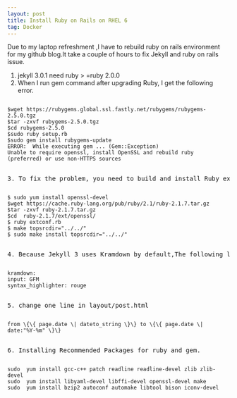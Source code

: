 ```yaml
---
layout: post
title: Install Ruby on Rails on RHEL 6
tag: Docker
---
```

Due to my laptop refreshment ,I have to rebuild ruby on rails environment for my github blog.It take a couple of hours to fix Jekyll and ruby on rails issue.

1. jekyll 3.0.1 need ruby > =ruby 2.0.0
2. When I run gem command after upgrading Ruby, I get the following error.
<pre><code>
$wget https://rubygems.global.ssl.fastly.net/rubygems/rubygems-2.5.0.tgz
$tar -zxvf rubygems-2.5.0.tgz 
$cd rubygems-2.5.0
$sudo ruby setup.rb
$sudo gem install rubygems-update
ERROR:  While executing gem ... (Gem::Exception)
Unable to require openssl, install OpenSSL and rebuild ruby (preferred) or use non-HTTPS sources
<pre></code>
3. To fix the problem, you need to build and install Ruby extension for OpenSSL from the source as follows.
<pre><code>
$ sudo yum install openssl-devel
$wget https://cache.ruby-lang.org/pub/ruby/2.1/ruby-2.1.7.tar.gz
$tar -zxvf ruby-2.1.7.tar.gz
$cd  ruby-2.1.7/ext/openssl/ 
$ ruby extconf.rb
$ make topsrcdir="../../"
$ sudo make install topsrcdir="../../"
<pre></code>
4. Because Jekyll 3 uses Kramdown by default,The following lines from my \_config.yml file: will be added 
<pre><code>
kramdown:
input: GFM
syntax_highlighter: rouge
<pre></code>
5. change one line in layout/post.html
<pre><code>
from \{\{ page.date \| dateto_string \}\} to \{\{ page.date \| date:"%Y-%m" \}\}
<pre></code>
6. Installing Recommended Packages for ruby and gem.
<pre><code>
sudo  yum install gcc-c++ patch readline readline-devel zlib zlib-devel 
sudo  yum install libyaml-devel libffi-devel openssl-devel make 
sudo  yum install bzip2 autoconf automake libtool bison iconv-devel
<pre><code>
